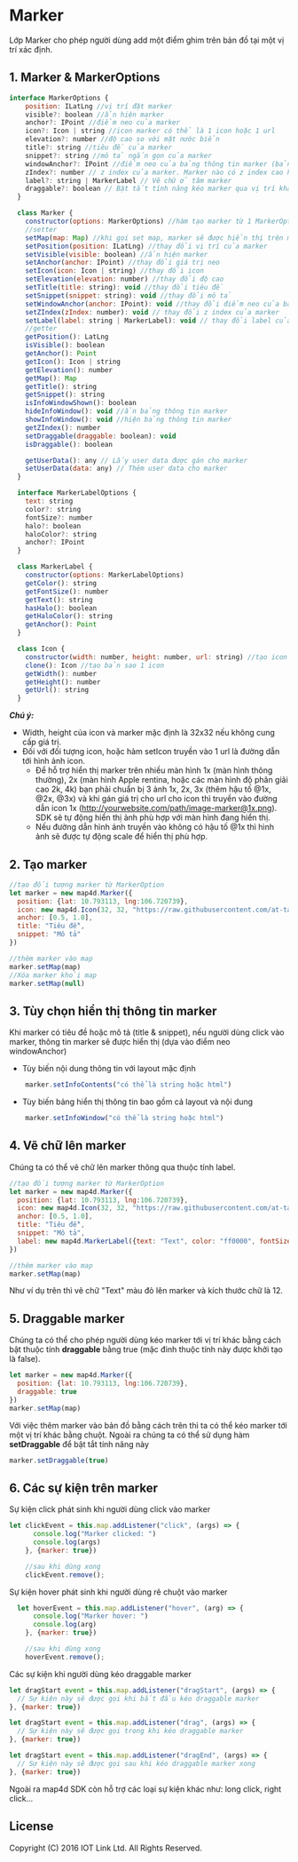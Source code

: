 # Marker
Lớp Marker cho phép người dùng add một điểm ghim trên bản đồ tại một vị trí xác định.

## 1. Marker & MarkerOptions

```javascript
interface MarkerOptions {
    position: ILatLng //vị trí đặt marker
    visible?: boolean //ẩn hiện marker
    anchor?: IPoint //điểm neo của marker
    icon?: Icon | string //icon marker có thể là 1 icon hoặc 1 url
    elevation?: number //độ cao so với mặt nước biển
    title?: string //tiêu đề của marker
    snippet?: string //mô tả ngắn gọn của marker
    windowAnchor?: IPoint //điểm neo của bảng thông tin marker (bảng thông tin này sẽ hiện khi click vào marker)
	zIndex?: number // z index của marker. Marker nào có z index cao hơn sẽ đè lên marker có z index thấp hơn. Mặc định là 0
	label?: string | MarkerLabel // Vẽ chữ ở tâm marker
    draggable?: boolean // Bật tắt tính năng kéo marker qua vị trí khác
  }

  class Marker {
    constructor(options: MarkerOptions) //hàm tạo marker từ 1 MarkerOptions
    //setter
    setMap(map: Map) //khi gọi set map, marker sẽ được hiển thị trên map, khi set map = null, marker sẽ được xóa khỏi map
    setPosition(position: ILatLng) //thay đổi vị trí của marker
    setVisible(visible: boolean) //ẩn hiện marker
    setAnchor(anchor: IPoint) //thay đổi giá trị neo
    setIcon(icon: Icon | string) //thay đổi icon
    setElevation(elevation: number) //thay đổi độ cao
    setTitle(title: string): void //thay đổi tiêu đề
    setSnippet(snippet: string): void //thay đổi mô tả
    setWindowAnchor(anchor: IPoint): void //thay đổi điểm neo của bảng thông tin marker
    setZIndex(zIndex: number): void // thay đổi z index của marker
	setLabel(label: string | MarkerLabel): void // thay đổi label của marker
	//getter
    getPosition(): LatLng
    isVisible(): boolean
    getAnchor(): Point
    getIcon(): Icon | string
    getElevation(): number
    getMap(): Map
    getTitle(): string    
    getSnippet(): string        
    isInfoWindowShown(): boolean
    hideInfoWindow(): void //ẩn bảng thông tin marker
    showInfoWindow(): void //hiện bảng thông tin marker
	getZIndex(): number
	setDraggable(draggable: boolean): void
    isDraggable(): boolean

	getUserData(): any // Lấy user data được gán cho marker
    setUserData(data: any) // Thêm user data cho marker
  }

  interface MarkerLabelOptions {
    text: string
    color?: string
    fontSize?: number
    halo?: boolean
    haloColor?: string
    anchor?: IPoint
  }

  class MarkerLabel {
    constructor(options: MarkerLabelOptions)
    getColor(): string
    getFontSize(): number
    getText(): string
    hasHalo(): boolean
    getHaloColor(): string
    getAnchor(): Point
  }

  class Icon {
    constructor(width: number, height: number, url: string) //tạo icon với các thông số
    clone(): Icon //tạo bản sao 1 icon
    getWidth(): number
    getHeight(): number
    getUrl(): string
  }
```
***Chú ý:***
  - Width, height của icon và marker mặc định là 32x32 nếu không cung cấp giá trị.
  - Đối với đối tượng icon, hoặc hàm setIcon truyền vào 1 url là đường dẫn tới hình ảnh icon.
    - Để hỗ trợ hiển thị marker trên nhiều màn hình 1x (màn hình thông thường), 2x (màn hình Apple rentina, hoặc các màn hình độ phân giải cao 2k, 4k) bạn phải chuẩn bị 3 ảnh 1x, 2x, 3x (thêm hậu tố @1x, @2x, @3x) và khi gán giá trị cho url cho icon thì truyền vào đường dẫn icon 1x (http://yourwebsite.com/path/image-marker@1x.png). SDK sẽ tự động hiển thị ảnh phù hợp với màn hình đang hiển thị.
    - Nếu đường dẫn hình ảnh truyền vào không có hậu tố @1x thì hình ảnh sẽ được tự động scale để hiển thị phù hợp.

## 2. Tạo marker

```javascript
//tạo đối tượng marker từ MarkerOption
let marker = new map4d.Marker({
  position: {lat: 10.793113, lng:106.720739},
  icon: new map4d.Icon(32, 32, "https://raw.githubusercontent.com/at-tantv/public_url/master/ic_test_01@1x.png"),
  anchor: [0.5, 1.0],
  title: "Tiêu đề",
  snippet: "Mô tả"
})

//thêm marker vào map    
marker.setMap(map)
//Xóa marker khỏi map
marker.setMap(null)
```

## 3. Tùy chọn hiển thị thông tin marker
Khi marker có tiêu đề hoặc mô tả (title & snippet), nếu người dùng click vào marker, thông tin marker sẽ được hiển thị (dựa vào điểm neo windowAnchor)

- Tùy biến nội dung thông tin với layout mặc định
```javascript
    marker.setInfoContents("có thể là string hoặc html") 
```

- Tùy biến bảng hiển thị thông tin bao gồm cả layout và nội dung
```javascript
    marker.setInfoWindow("có thể là string hoặc html")
```

## 4. Vẽ chữ lên marker
Chúng ta có thể vẽ chữ lên marker thông qua thuộc tính label.

```javascript
//tạo đối tượng marker từ MarkerOption
let marker = new map4d.Marker({
  position: {lat: 10.793113, lng:106.720739},
  icon: new map4d.Icon(32, 32, "https://raw.githubusercontent.com/at-tantv/public_url/master/ic_test_01@1x.png"),
  anchor: [0.5, 1.0],
  title: "Tiêu đề",
  snippet: "Mô tả",
  label: new map4d.MarkerLabel({text: "Text", color: "ff0000", fontSize: 12})
})

//thêm marker vào map    
marker.setMap(map) 
```

Như ví dụ trên thì vẽ chữ "Text" màu đỏ lên marker và kích thước chữ là 12.

## 5. Draggable marker 
Chúng ta có thể cho phép người dùng kéo marker tới vị trí khác bằng cách bật thuộc tính **draggable** bằng true (mặc đinh thuộc tính này được khởi tạo là false).

```javascript
let marker = new map4d.Marker({
  position: {lat: 10.793113, lng:106.720739},
  draggable: true
})
marker.setMap(map) 
```

Với việc thêm marker vào bản đồ bằng cách trên thì ta có thể kéo marker tới một vị trí khác bằng chuột.
Ngoài ra chúng ta có thể sử dụng hàm **setDraggable** để bật tắt tính năng này
```javascript
marker.setDraggable(true)
```

## 6. Các sự kiện trên marker

Sự kiện click phát sinh khi người dùng click vào marker

```javascript
let clickEvent = this.map.addListener("click", (args) => {
      console.log("Marker clicked: ")
      console.log(args)
    }, {marker: true})

    //sau khi dùng xong
    clickEvent.remove();
```

Sự kiện hover phát sinh khi người dùng rê chuột vào marker

```javascript
  let hoverEvent = this.map.addListener("hover", (arg) => {
      console.log("Marker hover: ")
      console.log(arg)
    }, {marker: true})

    //sau khi dùng xong
    hoverEvent.remove();
```

Các sự kiện khi người dùng kéo draggable marker
```javascript
let dragStart event = this.map.addListener("dragStart", (args) => {
  // Sự kiện này sẽ được gọi khi bắt đầu kéo draggable marker
}, {marker: true})

let dragStart event = this.map.addListener("drag", (args) => {
  // Sự kiện này sẽ được gọi trong khi kéo draggable marker
}, {marker: true})

let dragStart event = this.map.addListener("dragEnd", (args) => {
  // Sự kiện này sẽ được gọi sau khi kéo draggable marker xong
}, {marker: true})

```

Ngoài ra map4d SDK còn hỗ trợ các loại sự kiện khác như: long click, right click...

License
-------

Copyright (C) 2016 IOT Link Ltd. All Rights Reserved.
